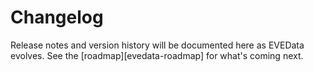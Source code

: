 # Changelog

Release notes and version history will be documented here as EVEData evolves. See the [roadmap][evedata-roadmap] for what's coming next.

